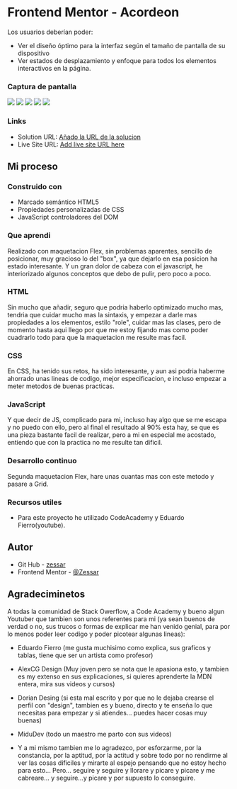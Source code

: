 # Frontend Mentor - Acordeon

Los usuarios deberían poder:

- Ver el diseño óptimo para la interfaz según el tamaño de pantalla de su dispositivo
- Ver estados de desplazamiento y enfoque para todos los elementos interactivos en la página.

### Captura de pantalla

![](capturas/Captura%20de%20pantalla%202023-09-19%20110327.png)
![](capturas/Captura%20de%20pantalla%202023-09-19%20110334.png)
![](capturas/Captura%20de%20pantalla%202023-09-19%20110341.png)
![](capturas/Captura%20de%20pantalla%202023-09-19%20110355.png)
![](capturas/Captura%20de%20pantalla%202023-09-19%20110404.png)


### Links

- Solution URL: [Añado la URL de la solucion](https://github.com/Zessar/AcordeonCesar)
- Live Site URL: [Add live site URL here](https://zessar.github.io/AcordeonCesar/)

## Mi proceso

### Construido con

- Marcado semántico HTML5
- Propiedades personalizadas de CSS
- JavaScript controladores del DOM

### Que aprendi
Realizado con maquetacion Flex, sin problemas aparentes, sencillo de posicionar, muy gracioso lo del "box", ya que dejarlo en esa posicion ha estado interesante. Y un gran dolor de cabeza con el javascript, he interiorizado algunos conceptos que debo de pulir, pero poco a poco.

### HTML

Sin mucho que añadir, seguro que podria haberlo optimizado mucho mas, tendria que cuidar mucho mas la sintaxis, y empezar a darle mas propiedades a los elementos, estilo "role", cuidar mas las clases, pero de momento hasta aqui llego por que me estoy fijando mas como poder cuadrarlo todo para que la maquetacion me resulte mas facil.

### CSS

En CSS, ha tenido sus retos, ha sido interesante, y aun asi podria haberme ahorrado unas lineas de codigo, mejor especificacion, e incluso empezar a meter metodos de buenas practicas.

### JavaScript

Y que decir de JS, complicado para mi, incluso hay algo que se me escapa y no puedo con ello, pero al final el resultado al 90% esta hay, se que es una pieza bastante facil de realizar, pero a mi en especial me acostado, entiendo que con la practica no me resulte tan dificil.

### Desarrollo continuo

Segunda maquetacion Flex, hare unas cuantas mas con este metodo y pasare a Grid.

### Recursos utiles

- Para este proyecto he utilizado CodeAcademy y Eduardo Fierro(youtube).

## Autor

- Git Hub - [zessar](https://github.com/Zessar)
- Frontend Mentor - [@Zessar](https://www.frontendmentor.io/profile/Zessar)



## Agradeciminetos

A todas la comunidad de Stack Owerflow, a Code Academy y bueno algun Youtuber que tambien son unos referentes para mi (ya sean buenos de verdad o no, sus trucos o formas de explicar me han venido genial, para por lo menos poder leer codigo y poder picotear algunas lineas):

 - Eduardo Fierro (me gusta muchisimo como explica, sus graficos y tablas, tiene que ser un artista como profesor)

 - AlexCG Design (Muy joven pero se nota que le apasiona esto, y tambien es my extenso en sus explicaciones, si quieres aprenderte la MDN entera, mira sus videos y cursos)

 - Dorian Desing (si esta mal escrito y por que no le dejaba crearse el perfil con "design", tambien es y bueno, directo y te enseña lo que necesitas para empezar y si atiendes... puedes hacer cosas muy buenas)

 - MiduDev (todo un maestro me parto con sus videos)

 - Y a mi mismo tambien me lo agradezco, por esforzarme, por la constancia, por la aptitud, por la actitud y sobre todo por no rendirme al ver las cosas dificiles y mirarte al espejo pensando que no estoy hecho para esto... Pero... seguire y seguire y llorare y picare y picare y me cabreare... y seguire...y picare y por supuesto lo conseguire.


